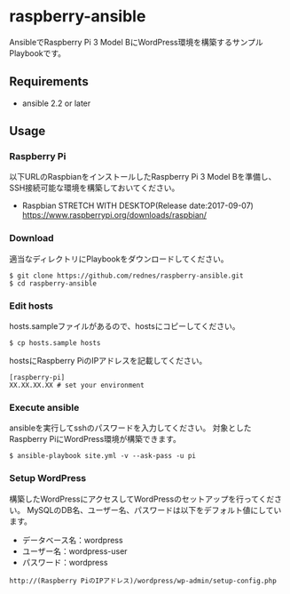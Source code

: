 # raspberry-ansible

AnsibleでRaspberry Pi 3 Model BにWordPress環境を構築するサンプルPlaybookです。

## Requirements
- ansible 2.2 or later

## Usage

### Raspberry Pi

以下URLのRaspbianをインストールしたRaspberry Pi 3 Model Bを準備し、
SSH接続可能な環境を構築しておいてください。

- Raspbian STRETCH WITH DESKTOP(Release date:2017-09-07)
https://www.raspberrypi.org/downloads/raspbian/


### Download
適当なディレクトリにPlaybookをダウンロードしてください。

```
$ git clone https://github.com/rednes/raspberry-ansible.git
$ cd raspberry-ansible
```

### Edit hosts

hosts.sampleファイルがあるので、hostsにコピーしてください。
```
$ cp hosts.sample hosts
```

hostsにRaspberry PiのIPアドレスを記載してください。

```
[raspberry-pi]
XX.XX.XX.XX # set your environment
```

### Execute ansible

ansibleを実行してsshのパスワードを入力してください。
対象としたRaspberry PiにWordPress環境が構築できます。

```
$ ansible-playbook site.yml -v --ask-pass -u pi
```

### Setup WordPress

構築したWordPressにアクセスしてWordPressのセットアップを行ってください。
MySQLのDB名、ユーザー名、パスワードは以下をデフォルト値にしています。

* データベース名：wordpress
* ユーザー名：wordpress-user
* パスワード：wordpress

```
http://(Raspberry PiのIPアドレス)/wordpress/wp-admin/setup-config.php
```

